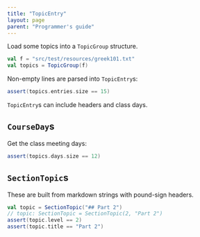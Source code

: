 ```yaml
---
title: "TopicEntry"
layout: page
parent: "Programmer's guide"
---
```



Load some topics into a `TopicGroup` structure.

```scala
val f = "src/test/resources/greek101.txt"
val topics = TopicGroup(f)
```  

Non-empty lines are parsed into `TopicEntry`s:

```scala
assert(topics.entries.size == 15)
```

`TopicEntry`s can include headers and class days.  



## `CourseDay`s

Get the class meeting days:

```scala
assert(topics.days.size == 12)
```


## `SectionTopic`s

These are built from markdown strings with pound-sign headers.

```scala
val topic = SectionTopic("## Part 2")
// topic: SectionTopic = SectionTopic(2, "Part 2")
assert(topic.level == 2)
assert(topic.title == "Part 2")
```
